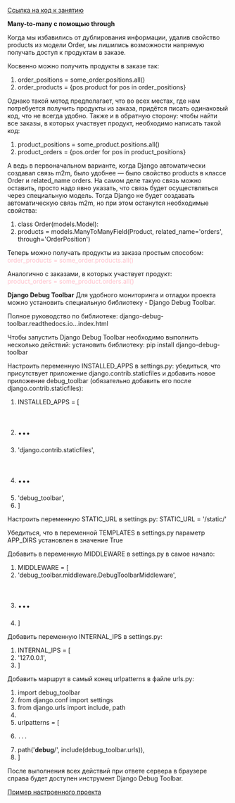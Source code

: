 [Ссылка на код к занятию](https://github.com/netology-code/DJ_code/tree/master/orm_advanced)

**Many-to-many с помощью through**

Когда мы избавились от дублирования информации, удалив свойство products из модели Order, мы лишились возможности напрямую получать доступ к продуктам в заказе.

Косвенно можно получить продукты в заказе так:

1. order_positions = some_order.positions.all()
2. order_products = {pos.product for pos in order_positions}

Однако такой метод предполагает, что во всех местах, где нам потребуется получить продукты из заказа, придётся писать одинаковый код, что не всегда удобно. Также и в обратную сторону: чтобы найти все заказы, в которых участвует продукт, необходимо написать такой код:

1. product_positions = some_product.positions.all()
2. product_orders = {pos.order for pos in product_positions}

А ведь в первоначальном варианте, когда Django автоматически создавал связь m2m, было удобнее — было свойство products в классе Order и related_name orders.
На самом деле такую связь можно оставить, просто надо явно указать, что связь будет осуществляться через специальную модель. Тогда Django не будет создавать автоматическую связь m2m, но при этом останутся необходимые свойства:

1. class Order(models.Model):
2.    products = models.ManyToManyField(Product, related_name='orders', through='OrderPosition')

Теперь можно получать продукты из заказа простым способом:<br>
<span style="color:pink">order_products = some_order.products.all()

Аналогично с заказами, в которых участвует продукт:<br>
<span style="color:pink">product_orders = some_product.orders.all()

**Django Debug Toolbar**
Для удобного мониторинга и отладки проекта можно установить специальную библиотеку - Django Debug Toolbar.

Полное руководство по библиотеке: django-debug-toolbar.readthedocs.io...index.html

Чтобы запустить Django Debug Toolbar необходимо выполнить несколько действий:
установить библиотеку:
pip install django-debug-toolbar

Настроить переменную INSTALLED_APPS в settings.py: убедиться, что присутствует приложение django.contrib.staticfiles и добавить новое приложение debug_toolbar (обязательно добавить его после django.contrib.staticfiles):

1. INSTALLED_APPS = [
2.    # ...
3.    'django.contrib.staticfiles',
4.    # ...
5.    'debug_toolbar',
6. ]

Настроить переменную STATIC_URL в settings.py:
STATIC_URL = '/static/'

Убедиться, что в переменной TEMPLATES в settings.py параметр APP_DIRS установлен в значение True

Добавить в переменную MIDDLEWARE в settings.py в самое начало:

1. MIDDLEWARE = [
2.    'debug_toolbar.middleware.DebugToolbarMiddleware',
3.    # ...
4. ]

Добавить переменную INTERNAL_IPS в settings.py:

1. INTERNAL_IPS = [
2.    '127.0.0.1',
3. ]

Добавить маршрут в самый конец urlpatterns в файле urls.py:

1. import debug_toolbar
2. from django.conf import settings
3. from django.urls import include, path
4. 
5. urlpatterns = [
6.     ...
7.    path('__debug__/', include(debug_toolbar.urls)),
8. ]

После выполнения всех действий при ответе сервера в браузере справа будет доступен инструмент Django Debug Toolbar.

[Пример настроенного проекта](https://github.com/jazzband/django-debug-toolbar/tree/main/example)